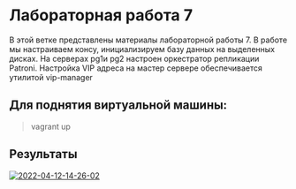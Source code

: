 # Лабораторная работа 7
В этой ветке представлены материалы лабораторной работы 7. В работе мы настраиваем консу, инициализируем базу данных на выделенных дисках. На серверах pg1и pg2 настроен оркестратор репликации Patroni. Настройка VIP адреса на мастер сервере обеспечивается утилитой vip-manager
## Для поднятия виртуальной машины:
>vagrant up
## Результаты
<a href="https://imgbb.com/"><img src="https://i.ibb.co/MpqQQKj/2022-04-12-14-26-02.png" alt="2022-04-12-14-26-02" border="0"></a><br /><a target='_blank' href='https://ru.imgbb.com/'></a><br />

